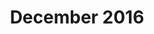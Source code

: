 ---
title: December 2016
showTitle: true
showOnHomepage: true
image: /img/drawings/girlhair.jpg
materials: colored pencils
description:
---